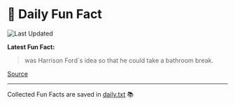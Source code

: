 # 🌟 Daily Fun Fact

![Last Updated](https://img.shields.io/badge/Last_Updated-2025_09_02-blue?style=flat-square)

**Latest Fun Fact:**

>  was Harrison Ford`s idea so that he could take a bathroom break.

[Source](http://www.djtech.net/humor/useless_facts.htm)

---

Collected Fun Facts are saved in [daily.txt](daily.txt) 📚
